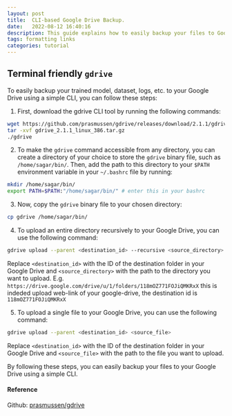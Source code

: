 ```yaml
---
layout: post
title:  CLI-based Google Drive Backup. 
date:   2022-08-12 16:40:16
description: This guide explains how to easily backup your files to Google Drive using a CLI tool, `gdrive`
tags: formatting links
categories: tutorial
---
```



## Terminal friendly `gdrive`
To easily backup your trained model, dataset, logs, etc. to your Google Drive using a simple CLI, you can follow these steps:

1. First, download the gdrive CLI tool by running the following commands:
```bash
wget https://github.com/prasmussen/gdrive/releases/download/2.1.1/gdrive_2.1.1_linux_386.tar.gz
tar -xvf gdrive_2.1.1_linux_386.tar.gz
./gdrive
```

2. To make the `gdrive` command accessible from any directory, you can create a directory of your choice to store the `gdrive` binary file, such as `/home/sagar/bin/`. Then, add the path to this directory to your `$PATH` environment variable in your `~/.bashrc` file by running:
```bash
mkdir /home/sagar/bin/
export PATH=$PATH:"/home/sagar/bin/" # enter this in your bashrc
```

3. Now, copy the `gdrive` binary file to your chosen directory:
```bash
cp gdrive /home/sagar/bin/
```

4. To upload an entire directory recursively to your Google Drive, you can use the following command:
```bash
gdrive upload --parent <destination_id> --recursive <source_directory>
```
Replace `<destination_id>` with the ID of the destination folder in your Google Drive and `<source_directory>` with the path to the directory you want to upload. E.g. `https://drive.google.com/drive/u/1/folders/118mOZ771FOJiQMKRxX` this is indeded upload web-link of your google-drive, the destination id is `118mOZ771FOJiQMKRxX`


5. To upload a single file to your Google Drive, you can use the following command:
```bash
gdrive upload --parent <destination_id> <source_file>
```
Replace `<destination_id>` with the ID of the destination folder in your Google Drive and `<source_file>` with the path to the file you want to upload.

By following these steps, you can easily backup your files to your Google Drive using a simple CLI.

#### Reference
Github: [prasmussen/gdrive](https://github.com/prasmussen/gdrive)
